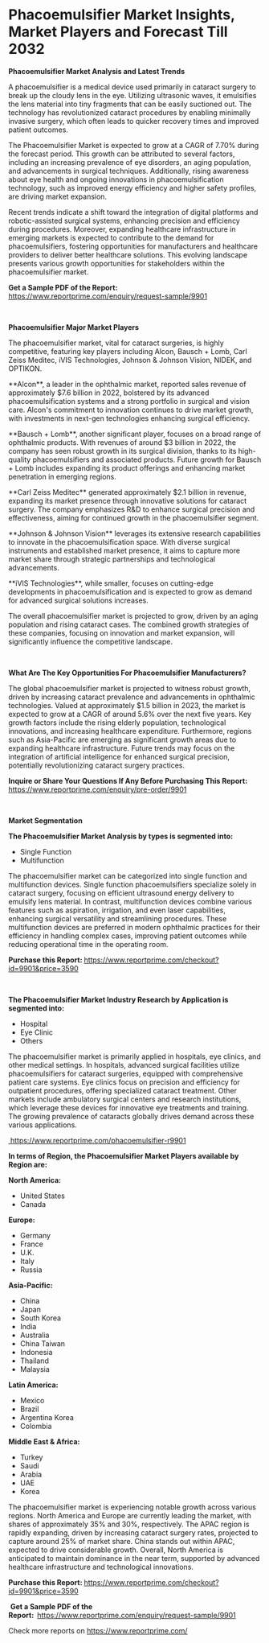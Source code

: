 <p><h1>Phacoemulsifier Market Insights, Market Players and Forecast Till 2032</h1></p><p><strong>Phacoemulsifier Market Analysis and Latest Trends</strong></p>
<p><p>A phacoemulsifier is a medical device used primarily in cataract surgery to break up the cloudy lens in the eye. Utilizing ultrasonic waves, it emulsifies the lens material into tiny fragments that can be easily suctioned out. The technology has revolutionized cataract procedures by enabling minimally invasive surgery, which often leads to quicker recovery times and improved patient outcomes.</p><p>The Phacoemulsifier Market is expected to grow at a CAGR of 7.70% during the forecast period. This growth can be attributed to several factors, including an increasing prevalence of eye disorders, an aging population, and advancements in surgical techniques. Additionally, rising awareness about eye health and ongoing innovations in phacoemulsification technology, such as improved energy efficiency and higher safety profiles, are driving market expansion.</p><p>Recent trends indicate a shift toward the integration of digital platforms and robotic-assisted surgical systems, enhancing precision and efficiency during procedures. Moreover, expanding healthcare infrastructure in emerging markets is expected to contribute to the demand for phacoemulsifiers, fostering opportunities for manufacturers and healthcare providers to deliver better healthcare solutions. This evolving landscape presents various growth opportunities for stakeholders within the phacoemulsifier market.</p></p>
<p><strong>Get a Sample PDF of the Report:&nbsp;</strong> <a href="https://www.reportprime.com/enquiry/request-sample/9901?utm_campaign=3294&utm_medium=2&utm_source=Github&utm_content=ia&utm_term=20032025&utm_id=phacoemulsifier">https://www.reportprime.com/enquiry/request-sample/9901</a></p>
<p>&nbsp;</p>
<p><strong>Phacoemulsifier Major Market Players</strong></p>
<p><p>The phacoemulsifier market, vital for cataract surgeries, is highly competitive, featuring key players including Alcon, Bausch + Lomb, Carl Zeiss Meditec, iVIS Technologies, Johnson & Johnson Vision, NIDEK, and OPTIKON.</p><p>**Alcon**, a leader in the ophthalmic market, reported sales revenue of approximately $7.6 billion in 2022, bolstered by its advanced phacoemulsification systems and a strong portfolio in surgical and vision care. Alcon's commitment to innovation continues to drive market growth, with investments in next-gen technologies enhancing surgical efficiency.</p><p>**Bausch + Lomb**, another significant player, focuses on a broad range of ophthalmic products. With revenues of around $3 billion in 2022, the company has seen robust growth in its surgical division, thanks to its high-quality phacoemulsifiers and associated products. Future growth for Bausch + Lomb includes expanding its product offerings and enhancing market penetration in emerging regions.</p><p>**Carl Zeiss Meditec** generated approximately $2.1 billion in revenue, expanding its market presence through innovative solutions for cataract surgery. The company emphasizes R&D to enhance surgical precision and effectiveness, aiming for continued growth in the phacoemulsifier segment.</p><p>**Johnson & Johnson Vision** leverages its extensive research capabilities to innovate in the phacoemulsification space. With diverse surgical instruments and established market presence, it aims to capture more market share through strategic partnerships and technological advancements.</p><p>**iVIS Technologies**, while smaller, focuses on cutting-edge developments in phacoemulsification and is expected to grow as demand for advanced surgical solutions increases.</p><p>The overall phacoemulsifier market is projected to grow, driven by an aging population and rising cataract cases. The combined growth strategies of these companies, focusing on innovation and market expansion, will significantly influence the competitive landscape.</p></p>
<p>&nbsp;</p>
<p><strong>What Are The Key Opportunities For Phacoemulsifier Manufacturers?</strong></p>
<p><p>The global phacoemulsifier market is projected to witness robust growth, driven by increasing cataract prevalence and advancements in ophthalmic technologies. Valued at approximately $1.5 billion in 2023, the market is expected to grow at a CAGR of around 5.6% over the next five years. Key growth factors include the rising elderly population, technological innovations, and increasing healthcare expenditure. Furthermore, regions such as Asia-Pacific are emerging as significant growth areas due to expanding healthcare infrastructure. Future trends may focus on the integration of artificial intelligence for enhanced surgical precision, potentially revolutionizing cataract surgery practices.</p></p>
<p><strong>Inquire or Share Your Questions If Any Before Purchasing This Report:</strong> <a href="https://www.reportprime.com/enquiry/pre-order/9901?utm_campaign=3294&utm_medium=2&utm_source=Github&utm_content=ia&utm_term=20032025&utm_id=phacoemulsifier">https://www.reportprime.com/enquiry/pre-order/9901</a></p>
<p>&nbsp;</p>
<p><strong>Market Segmentation</strong></p>
<p><strong>The Phacoemulsifier Market Analysis by types is segmented into:</strong></p>
<p><ul><li>Single Function</li><li>Multifunction</li></ul></p>
<p><p>The phacoemulsifier market can be categorized into single function and multifunction devices. Single function phacoemulsifiers specialize solely in cataract surgery, focusing on efficient ultrasound energy delivery to emulsify lens material. In contrast, multifunction devices combine various features such as aspiration, irrigation, and even laser capabilities, enhancing surgical versatility and streamlining procedures. These multifunction devices are preferred in modern ophthalmic practices for their efficiency in handling complex cases, improving patient outcomes while reducing operational time in the operating room.</p></p>
<p><strong>Purchase this Report:&nbsp;</strong><a href="https://www.reportprime.com/checkout?id=9901&price=3590&utm_campaign=3294&utm_medium=2&utm_source=Github&utm_content=ia&utm_term=20032025&utm_id=phacoemulsifier">https://www.reportprime.com/checkout?id=9901&price=3590</a></p>
<p>&nbsp;</p>
<p><strong>The Phacoemulsifier Market Industry Research by Application is segmented into:</strong></p>
<p><ul><li>Hospital</li><li>Eye Clinic</li><li>Others</li></ul></p>
<p><p>The phacoemulsifier market is primarily applied in hospitals, eye clinics, and other medical settings. In hospitals, advanced surgical facilities utilize phacoemulsifiers for cataract surgeries, equipped with comprehensive patient care systems. Eye clinics focus on precision and efficiency for outpatient procedures, offering specialized cataract treatment. Other markets include ambulatory surgical centers and research institutions, which leverage these devices for innovative eye treatments and training. The growing prevalence of cataracts globally drives demand across these various applications.</p></p>
<p><a href="https://www.reportprime.com/phacoemulsifier-r9901?utm_campaign=3294&utm_medium=2&utm_source=Github&utm_content=ia&utm_term=20032025&utm_id=phacoemulsifier">&nbsp;https://www.reportprime.com/phacoemulsifier-r9901</a></p>
<p><strong>In terms of Region, the Phacoemulsifier Market Players available by Region are:</strong></p>
<p>
    <p> <strong> North America: </strong>
        <ul>
            <li>United States</li>
            <li>Canada</li>
        </ul>
        </p> 
    <p> <strong> Europe: </strong>
        <ul>
            <li>Germany</li>
            <li>France</li>
            <li>U.K.</li>
            <li>Italy</li>
            <li>Russia</li>
        </ul>
        </p> 
    <p> <strong> Asia-Pacific: </strong>
        <ul>
            <li>China</li>
            <li>Japan</li>
            <li>South Korea</li>
            <li>India</li>
            <li>Australia</li>
            <li>China Taiwan</li>
            <li>Indonesia</li>
            <li>Thailand</li>
            <li>Malaysia</li>
        </ul>
        </p> 
    <p> <strong> Latin America: </strong>
        <ul>
            <li>Mexico</li>
            <li>Brazil</li>
            <li>Argentina Korea</li>
            <li>Colombia</li>
        </ul>
        </p> 
    <p> <strong> Middle East & Africa: </strong>
        <ul>
            <li>Turkey</li>
            <li>Saudi</li>
            <li>Arabia</li>
            <li>UAE</li>
            <li>Korea</li>
        </ul>
    </p>
    </p>
<p><p>The phacoemulsifier market is experiencing notable growth across various regions. North America and Europe are currently leading the market, with shares of approximately 35% and 30%, respectively. The APAC region is rapidly expanding, driven by increasing cataract surgery rates, projected to capture around 25% of market share. China stands out within APAC, expected to drive considerable growth. Overall, North America is anticipated to maintain dominance in the near term, supported by advanced healthcare infrastructure and technological innovations.</p></p>
<p><strong>Purchase this Report: </strong><a href="https://www.reportprime.com/checkout?id=9901&price=3590&utm_campaign=3294&utm_medium=2&utm_source=Github&utm_content=ia&utm_term=20032025&utm_id=phacoemulsifier">https://www.reportprime.com/checkout?id=9901&price=3590</a></p>
<p>&nbsp;<strong>Get a Sample PDF of the Report:&nbsp;&nbsp;</strong><a href="https://www.reportprime.com/enquiry/request-sample/9901?utm_campaign=3294&utm_medium=2&utm_source=Github&utm_content=ia&utm_term=20032025&utm_id=phacoemulsifier">https://www.reportprime.com/enquiry/request-sample/9901</a></p>
<p><strong></strong></p>
<p>Check more reports on <a href="https://www.reportprime.com/?utm_campaign=3294&utm_medium=2&utm_source=Github&utm_content=ia&utm_term=20032025&utm_id=phacoemulsifier">https://www.reportprime.com/</a></p>